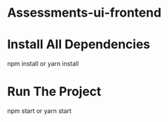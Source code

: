 # Assessments-ui-frontend

# Install All Dependencies
npm install or yarn install

# Run The Project
npm start or yarn start
